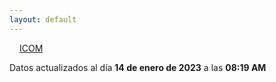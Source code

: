```yaml
---
layout: default
---
```

<a href="planes/ICOM/" style="padding: 1rem;">ICOM</a>
<p class_="text-center text-muted">Datos actualizados al día <b>14 de enero de 2023</b> a las <b>08:19 AM</b></p>
